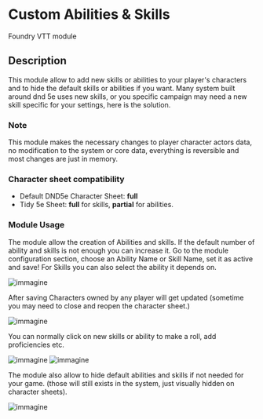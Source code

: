 # Custom Abilities & Skills
Foundry VTT module

## Description
This module allow to add new skills or abilities to your player's characters and to hide the default skills or abilities if you want.
Many system built around dnd 5e uses new skills, or you specific campaign may need a new skill specific for your settings, here is the solution.

### Note
This module makes the necessary changes to player character actors data, no modification to the system or core data, everything is reversible and most changes are just in memory.

### Character sheet compatibility
- Default DND5e Character Sheet: **full**
- Tidy 5e Sheet: **full** for skills, **partial** for abilities.

### Module Usage

The module allow the creation of Abilities and skills.
If the default number of ability and skills is not enough you can increase it.
Go to the module configuration section, choose an Ability Name or Skill Name, set it as active and save!
For Skills you can also select the ability it depends on.

![immagine](https://user-images.githubusercontent.com/3662610/172491827-b39cc739-e230-453f-aa87-db7adfe9cf82.png)

After saving Characters owned by any player will get updated (sometime you may need to close and reopen the character sheet.)

![immagine](https://user-images.githubusercontent.com/3662610/172492693-4eabc391-5577-466c-b75c-b79e3e503fe7.png)

You can normally click on new skills or ability to make a roll, add proficiencies etc.

![immagine](https://user-images.githubusercontent.com/3662610/172492855-a72e2d48-14c4-44c3-a231-828cf2d52fd9.png)
![immagine](https://user-images.githubusercontent.com/3662610/172492973-74311f35-c354-4dde-8d83-5e33299a9028.png)

The module also allow to hide default abilities and skills if not needed for your game. (those will still exists in the system, just visually hidden on character sheets).

![immagine](https://user-images.githubusercontent.com/3662610/172493191-14db44de-ed53-424d-82a0-879c27be8f96.png)



